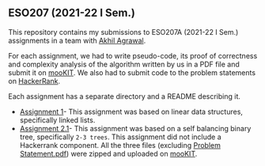 ## ESO207 (2021-22 I Sem.)

This repository contains my submissions to ESO207A (2021-22 I Sem.) assignments in a team with [Akhil Agrawal](https://github.com/akhilagrawal1001). 

For each assignment, we had to write pseudo-code, its proof of correctness and complexity analysis of the algorithm written by us in a PDF file and submit it on [mooKIT](https://hello.iitk.ac.in/). We also had to submit code to the problem statements on [HackerRank](https://www.hackerrank.com/).

Each assignment has a separate directory and a README describing it.

+ [<u>Assignment 1</u>](./Assignment%201)- This assignment was based on linear data structures, specifically linked lists.
+ [<u>Assignment 2.1</u>](./Assignment%202.1)- This assignment was based on a self balancing binary tree, specifically `2-3 trees`. This assignment did not include a Hackerrank component. All the three files (excluding [Problem Statement.pdf](./Assignment%202.1/Problem%20Statement.pdf)) were zipped and uploaded on [mooKIT](https://hello.iitk.ac.in/).